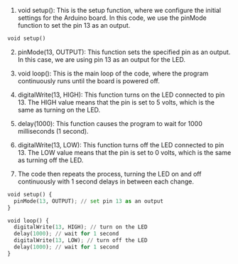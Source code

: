 1. void setup(): This is the setup function, where we configure the initial settings for the Arduino board. In this code, we use the pinMode function to set the pin 13 as an output.

```python
void setup()
```

2. pinMode(13, OUTPUT): This function sets the specified pin as an output. In this case, we are using pin 13 as an output for the LED.

3. void loop(): This is the main loop of the code, where the program continuously runs until the board is powered off.

4. digitalWrite(13, HIGH): This function turns on the LED connected to pin 13. The HIGH value means that the pin is set to 5 volts, which is the same as turning on the LED.

5. delay(1000): This function causes the program to wait for 1000 milliseconds (1 second).

6. digitalWrite(13, LOW): This function turns off the LED connected to pin 13. The LOW value means that the pin is set to 0 volts, which is the same as turning off the LED.

7. The code then repeats the process, turning the LED on and off continuously with 1 second delays in between each change.

```python
void setup() {
  pinMode(13, OUTPUT); // set pin 13 as an output
}

void loop() {
  digitalWrite(13, HIGH); // turn on the LED
  delay(1000); // wait for 1 second
  digitalWrite(13, LOW); // turn off the LED
  delay(1000); // wait for 1 second
}
```
